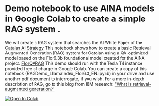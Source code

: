 # Demo notebook to use AINA models in Google Colab to create a simple RAG system . 
We will create a RAG system that searches the AI White Paper of the [Catalan AI Strategy](https://politiquesdigitals.gencat.cat/ca/economia/catalonia-ai)
This notebook shows how to create a basic Retrieval Augmented Generation (RAG) system for Catalan using a QA-optimized model based on the Flor6.3b foundational model created for the AINA project. [FlorQARAG](https://huggingface.co/projecte-aina/FlorQARAG) 
This demo should run with the Tesla T4 instance provided free of charge in Google Colab. You can create a copy of this notebook (RAGDemo_LllamaIndex_Flor6.3_EN.ipynb) in your drive and use another pdf document to interrogate, if you wish.
For a more in-depth description of RAG, go to this blog from IBM research: ["What is retrieval-augmented generation?"](https://research.ibm.com/blog/retrieval-augmented-generation-RAG)

<a target="_blank" href="https://colab.research.google.com/github/projecte-aina/rag_notebook/blob/main/RAGDemo_LlamaIndex_Flor6.3_EN.ipynb">
  <img src="https://colab.research.google.com/assets/colab-badge.svg" alt="Open In Colab"/>
</a>


